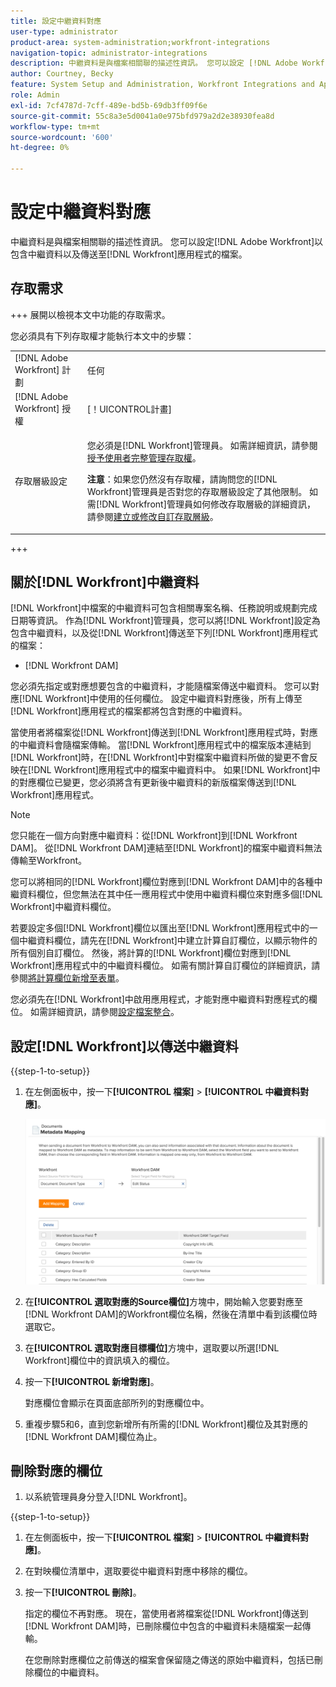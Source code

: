 ```yaml
---
title: 設定中繼資料對應
user-type: administrator
product-area: system-administration;workfront-integrations
navigation-topic: administrator-integrations
description: 中繼資料是與檔案相關聯的描述性資訊。 您可以設定 [!DNL Adobe Workfront] 以包含傳送至 [!DNL Workfront] 應用程式的檔案的中繼資料。
author: Courtney, Becky
feature: System Setup and Administration, Workfront Integrations and Apps
role: Admin
exl-id: 7cf4787d-7cff-489e-bd5b-69db3ff09f6e
source-git-commit: 55c8a3e5d0041a0e975bfd979a2d2e38930fea8d
workflow-type: tm+mt
source-wordcount: '600'
ht-degree: 0%

---
```


# 設定中繼資料對應

中繼資料是與檔案相關聯的描述性資訊。 您可以設定[!DNL Adobe Workfront]以包含中繼資料以及傳送至[!DNL Workfront]應用程式的檔案。

## 存取需求

+++ 展開以檢視本文中功能的存取需求。

您必須具有下列存取權才能執行本文中的步驟：

<table style="table-layout:auto"> 
 <col> 
 <col> 
 <tbody> 
  <tr> 
   <td role="rowheader">[!DNL Adobe Workfront] 計劃</td> 
   <td>任何</td> 
  </tr> 
  <tr> 
   <td role="rowheader">[!DNL Adobe Workfront] 授權</td> 
   <td>[！UICONTROL計畫]</td> 
  </tr> 
  <tr> 
   <td role="rowheader">存取層級設定</td> 
   <td> <p>您必須是[!DNL Workfront]管理員。 如需詳細資訊，請參閱<a href="../../administration-and-setup/add-users/configure-and-grant-access/grant-a-user-full-administrative-access.md" class="MCXref xref">授予使用者完整管理存取權</a>。</p> <p><b>注意</b>：如果您仍然沒有存取權，請詢問您的[!DNL Workfront]管理員是否對您的存取層級設定了其他限制。 如需[!DNL Workfront]管理員如何修改存取層級的詳細資訊，請參閱<a href="../../administration-and-setup/add-users/configure-and-grant-access/create-modify-access-levels.md" class="MCXref xref">建立或修改自訂存取層級</a>。</p> </td> 
  </tr> 
 </tbody> 
</table>

+++

## 關於[!DNL Workfront]中繼資料

[!DNL Workfront]中檔案的中繼資料可包含相關專案名稱、任務說明或規劃完成日期等資訊。 作為[!DNL Workfront]管理員，您可以將[!DNL Workfront]設定為包含中繼資料，以及從[!DNL Workfront]傳送至下列[!DNL Workfront]應用程式的檔案：

* [!DNL Workfront DAM]

您必須先指定或對應想要包含的中繼資料，才能隨檔案傳送中繼資料。 您可以對應[!DNL Workfront]中使用的任何欄位。 設定中繼資料對應後，所有上傳至[!DNL Workfront]應用程式的檔案都將包含對應的中繼資料。

當使用者將檔案從[!DNL Workfront]傳送到[!DNL Workfront]應用程式時，對應的中繼資料會隨檔案傳輸。 當[!DNL Workfront]應用程式中的檔案版本連結到[!DNL Workfront]時，在[!DNL Workfront]中對檔案中繼資料所做的變更不會反映在[!DNL Workfront]應用程式中的檔案中繼資料中。 如果[!DNL Workfront]中的對應欄位已變更，您必須將含有更新後中繼資料的新版檔案傳送到[!DNL Workfront]應用程式。

>[!NOTE]
>
>您只能在一個方向對應中繼資料：從[!DNL Workfront]到[!DNL Workfront DAM]。 從[!DNL Workfront DAM]連結至[!DNL Workfront]的檔案中繼資料無法傳輸至Workfront。

您可以將相同的[!DNL Workfront]欄位對應到[!DNL Workfront DAM]中的各種中繼資料欄位，但您無法在其中任一應用程式中使用中繼資料欄位來對應多個[!DNL Workfront]中繼資料欄位。

若要設定多個[!DNL Workfront]欄位以匯出至[!DNL Workfront]應用程式中的一個中繼資料欄位，請先在[!DNL Workfront]中建立計算自訂欄位，以顯示物件的所有個別自訂欄位。 然後，將計算的[!DNL Workfront]欄位對應到[!DNL Workfront]應用程式中的中繼資料欄位。 如需有關計算自訂欄位的詳細資訊，請參閱[將計算欄位新增至表單](/help/quicksilver/administration-and-setup/customize-workfront/create-manage-custom-forms/form-designer/design-a-form/add-a-calculated-field.md)。

您必須先在[!DNL Workfront]中啟用應用程式，才能對應中繼資料對應程式的欄位。 如需詳細資訊，請參閱[設定檔案整合](../../administration-and-setup/configure-integrations/configure-document-integrations.md)。

## 設定[!DNL Workfront]以傳送中繼資料

{{step-1-to-setup}}

1. 在左側面板中，按一下&#x200B;**[!UICONTROL 檔案]** > **[!UICONTROL 中繼資料對應]**。

   ![](assets/metadata-mapping.png)

1. 在&#x200B;**[!UICONTROL 選取對應的Source欄位]**&#x200B;方塊中，開始輸入您要對應至[!DNL Workfront DAM]的Workfront欄位名稱，然後在清單中看到該欄位時選取它。
1. 在&#x200B;**[!UICONTROL 選取對應目標欄位]**&#x200B;方塊中，選取要以所選[!DNL Workfront]欄位中的資訊填入的欄位。

1. 按一下&#x200B;**[!UICONTROL 新增對應]**。

   對應欄位會顯示在頁面底部所列的對應欄位中。

1. 重複步驟5和6，直到您新增所有所需的[!DNL Workfront]欄位及其對應的[!DNL Workfront DAM]欄位為止。

## 刪除對應的欄位

1. 以系統管理員身分登入[!DNL Workfront]。

{{step-1-to-setup}}

1. 在左側面板中，按一下&#x200B;**[!UICONTROL 檔案]** > **[!UICONTROL 中繼資料對應]**。

1. 在對映欄位清單中，選取要從中繼資料對應中移除的欄位。
1. 按一下&#x200B;**[!UICONTROL 刪除]**。

   指定的欄位不再對應。 現在，當使用者將檔案從[!DNL Workfront]傳送到[!DNL Workfront DAM]時，已刪除欄位中包含的中繼資料未隨檔案一起傳輸。

   在您刪除對應欄位之前傳送的檔案會保留隨之傳送的原始中繼資料，包括已刪除欄位的中繼資料。

